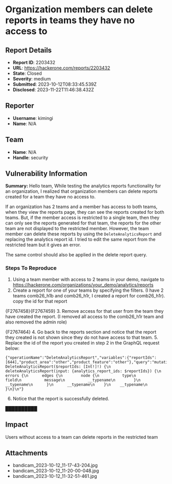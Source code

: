 # Organization members can delete reports in teams they have no access to

## Report Details
- **Report ID**: 2203432
- **URL**: https://hackerone.com/reports/2203432
- **State**: Closed
- **Severity**: medium
- **Submitted**: 2023-10-12T08:33:45.539Z
- **Disclosed**: 2023-11-22T11:46:38.432Z

## Reporter
- **Username**: kimingi
- **Name**: N/A

## Team
- **Name**: N/A
- **Handle**: security

## Vulnerability Information
**Summary:**
Hello team, 
While testing the analytics reports functionality for an organization, I realized that organization members can delete reports created for a team they have no access to.

If an organization has 2 teams and a member has access to both teams, when they view the reports page, they can see the reports created for both teams. But, if the member access is restricted to a single team, then they can only see the reports generated for that team, the reports for the other team are not displayed to the restricted member. 
However, the team member can delete these reports by using the ```DeleteAnalyticsReport``` and replacing the analytics report id.
I tried to edit the same report from the restricted team but it gives an error. 

The same control should also be applied in the delete report query.

### Steps To Reproduce

1. Using  a team member with access to 2 teams in your demo, navigate to https://hackerone.com/organizations/your_demo/analytics/reports
2. Create a report for one of your teams by specifying the filters. (I have 2 teams comb26_h1b and comb26_h1r, I created a report for comb26_h1r). copy the id for that report

{F2767458}{F2767459}
3. Remove access for that user from the team they have created the report.  (I removed all access to the comb26_h1r team and also removed the admin role)

{F2767464}
4. Go back to the reports section and notice that the report they created is not shown since they do not have access to that team.
5. Replace the id of the report you created in step 2 in the GraphQL request below:
```
{"operationName":"DeleteAnalyticsReport","variables":{"reportIds":[644],"product_area":"other","product_feature":"other"},"query":"mutation DeleteAnalyticsReport($reportIds: [Int!]!) {\n  deleteAnalyticsReport(input: {analytics_report_ids: $reportIds}) {\n    errors {\n      edges {\n        node {\n          type\n          field\n          message\n          __typename\n        }\n        __typename\n      }\n      __typename\n    }\n    __typename\n  }\n}\n"}
```
6. Notice that the report is successfully deleted.

██████████

## Impact

Users without access to a team can delete reports in the restricted team

## Attachments
- bandicam_2023-10-12_11-17-43-204.jpg
- bandicam_2023-10-12_11-20-00-048.jpg
- bandicam_2023-10-12_11-32-51-461.jpg
